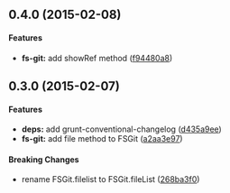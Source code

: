 <a name="0.4.0"></a>
## 0.4.0 (2015-02-08)


#### Features

* **fs-git:** add showRef method ([f94480a8](https://github.com/vvakame/fs-git/commit/f94480a846bc660161aa181bcdae971c47082482))


<a name="0.3.0"></a>
## 0.3.0 (2015-02-07)


#### Features

* **deps:** add grunt-conventional-changelog ([d435a9ee](https://github.com/vvakame/fs-git/commit/d435a9ee34e09764791e761079f7640f9f0d8c6c))
* **fs-git:** add file method to FSGit ([a2aa3e97](https://github.com/vvakame/fs-git/commit/a2aa3e9782e046e30fca4631b79b01ad60652212))


#### Breaking Changes

* rename FSGit.filelist to FSGit.fileList
 ([268ba3f0](https://github.com/vvakame/fs-git/commit/268ba3f088a5351e5267e8fa23f30f5fff447722))

